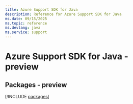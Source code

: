 ```yaml
---
title: Azure Support SDK for Java
description: Reference for Azure Support SDK for Java
ms.date: 09/15/2025
ms.topic: reference
ms.devlang: java
ms.service: support
---
```

# Azure Support SDK for Java - preview
## Packages - preview
[!INCLUDE [packages](support-index.md)]